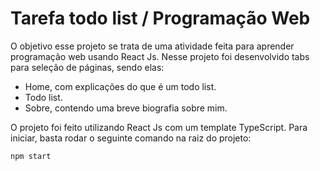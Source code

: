 # Tarefa todo list  / Programação Web
O objetivo esse projeto se trata de uma atividade feita para aprender programação web usando React Js.
Nesse projeto foi desenvolvido tabs para seleção de páginas, sendo elas:
 - Home, com explicações do que é um todo list.
 - Todo list.
 - Sobre, contendo uma breve biografia sobre mim.
   
O projeto foi feito utilizando React Js com um template TypeScript.
Para iniciar, basta rodar o seguinte comando na raiz do projeto:

```npm start```


